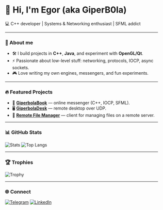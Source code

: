 # 👋 Hi, I'm Egor (aka GiperB0la)

💻 C++ developer | Systems & Networking enthusiast | SFML addict

---

### 🚀 About me
- 🛠️ I build projects in **C++**, **Java**, and experiment with **OpenGL/Qt**.
- ⚡ Passionate about low-level stuff: networking, protocols, IOCP, async sockets.
- 🎮 Love writing my own engines, messengers, and fun experiments.

---

### 🔥 Featured Projects
- 💬 [**GiperbolaBook**](https://github.com/GiperB0la/GiperbolaBook) — online messenger (C++, IOCP, SFML).
- 🖥️ [**GiperbolaDesk**](https://github.com/GiperB0la/GiperbolaDesk) — remote desktop over UDP.
- 📂 [**Remote File Manager**](https://github.com/GiperB0la/Dropbox) — client for managing files on a remote server.

---

### 📊 GitHub Stats
![Stats](https://github-readme-stats.vercel.app/api?username=GiperB0la&show_icons=true&theme=tokyonight)
![Top Langs](https://github-readme-stats.vercel.app/api/top-langs/?username=GiperB0la&layout=compact&theme=tokyonight)

---

### 🏆 Trophies
![Trophy](https://github-profile-trophy.vercel.app/?username=GiperB0la&theme=onedark)

---

### 🌐 Connect
[![Telegram](https://img.shields.io/badge/Telegram-@yourhandle-blue?logo=telegram)](https://t.me/yourhandle)
[![LinkedIn](https://img.shields.io/badge/LinkedIn-Profile-blue?logo=linkedin)](https://linkedin.com/in/yourprofile)
